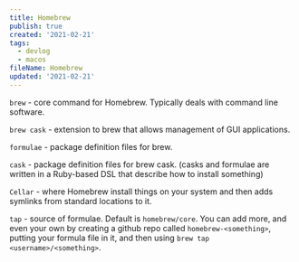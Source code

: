 ```yaml
---
title: Homebrew
publish: true
created: '2021-02-21'
tags:
  - devlog
  - macos
fileName: Homebrew
updated: '2021-02-21'
---
```


`brew` - core command for Homebrew. Typically deals with command line software.

`brew cask` - extension to brew that allows management of GUI applications.

`formulae` - package definition files for brew.

`cask` - package definition files for brew cask.
(casks and formulae are written in a Ruby-based DSL that describe how to install something)

`Cellar` - where Homebrew install things on your system and then adds symlinks from standard locations to it.

`tap` - source of formulae. Default is `homebrew/core`. You can add more, and even your own by creating a github repo called `homebrew-<something>`, putting your formula file in it, and then using `brew tap <username>/<something>`.

